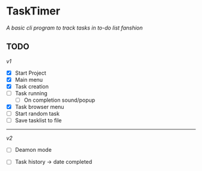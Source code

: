 # TaskTimer
_A basic cli program to track tasks in to-do list fanshion_

## TODO
 _v1_
- [x] Start Project
- [x] Main menu
- [x] Task creation
- [ ] Task running
    - [ ] On completion sound/popup
- [x] Task browser menu
- [ ] Start random task
- [ ] Save tasklist to file

---------

_v2_
- [ ] Deamon mode
- [ ] Task history -> date completed
    

